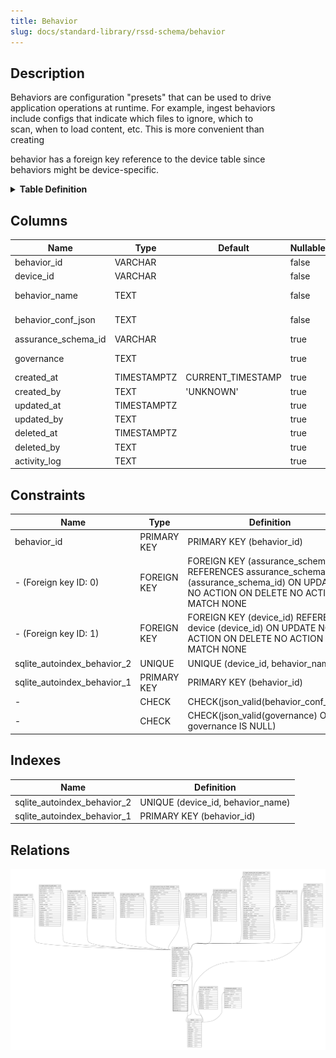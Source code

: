 ```yaml
---
title: Behavior
slug: docs/standard-library/rssd-schema/behavior
---
```


## Description

Behaviors are configuration "presets" that can be used to drive\
application operations at runtime. For example, ingest behaviors\
include configs that indicate which files to ignore, which to\
scan, when to load content, etc. This is more convenient than\
creating

behavior has a foreign key reference to the device table since\
behaviors might be device-specific.

<details>
<summary><strong>Table Definition</strong></summary>

```sql
CREATE TABLE "behavior" (
    "behavior_id" VARCHAR PRIMARY KEY NOT NULL,
    "device_id" VARCHAR NOT NULL,
    "behavior_name" TEXT NOT NULL,
    "behavior_conf_json" TEXT CHECK(json_valid(behavior_conf_json)) NOT NULL,
    "assurance_schema_id" VARCHAR,
    "governance" TEXT CHECK(json_valid(governance) OR governance IS NULL),
    "created_at" TIMESTAMPTZ DEFAULT CURRENT_TIMESTAMP,
    "created_by" TEXT DEFAULT 'UNKNOWN',
    "updated_at" TIMESTAMPTZ,
    "updated_by" TEXT,
    "deleted_at" TIMESTAMPTZ,
    "deleted_by" TEXT,
    "activity_log" TEXT,
    FOREIGN KEY("device_id") REFERENCES "device"("device_id"),
    FOREIGN KEY("assurance_schema_id") REFERENCES "assurance_schema"("assurance_schema_id"),
    UNIQUE("device_id", "behavior_name")
)
```

</details>

## Columns

| Name                | Type        | Default           | Nullable | Children                                                                            | Parents                                                       | Comment                                                                                      |
| ------------------- | ----------- | ----------------- | -------- | ----------------------------------------------------------------------------------- | ------------------------------------------------------------- | -------------------------------------------------------------------------------------------- |
| behavior_id         | VARCHAR     |                   | false    | [ur_ingest_session](/docs/standard-library/rssd-schema/ur_ingest_session) |                                                               | {"isSqlDomainZodDescrMeta":true,"isVarChar":true}                                            |
| device_id           | VARCHAR     |                   | false    |                                                                                     | [device](/docs/standard-library/rssd-schema/device) | {"isSqlDomainZodDescrMeta":true,"isVarChar":true}                                            |
| behavior_name       | TEXT        |                   | false    |                                                                                     |                                                               | Arbitrary but unique per-device behavior name (e.g. ingest::xyz)                             |
| behavior_conf_json  | TEXT        |                   | false    |                                                                                     |                                                               | Configuration, settings, parameters, etc. describing the behavior (JSON, behavior-dependent) |
| assurance_schema_id | VARCHAR     |                   | true     |                                                                                     |                                                               | {"isSqlDomainZodDescrMeta":true,"isVarChar":true}                                            |
| governance          | TEXT        |                   | true     |                                                                                     |                                                               | Descriptions or other "governance" details (JSON, behavior-dependent)                        |
| created_at          | TIMESTAMPTZ | CURRENT_TIMESTAMP | true     |                                                                                     |                                                               |                                                                                              |
| created_by          | TEXT        | 'UNKNOWN'         | true     |                                                                                     |                                                               |                                                                                              |
| updated_at          | TIMESTAMPTZ |                   | true     |                                                                                     |                                                               |                                                                                              |
| updated_by          | TEXT        |                   | true     |                                                                                     |                                                               |                                                                                              |
| deleted_at          | TIMESTAMPTZ |                   | true     |                                                                                     |                                                               |                                                                                              |
| deleted_by          | TEXT        |                   | true     |                                                                                     |                                                               |                                                                                              |
| activity_log        | TEXT        |                   | true     |                                                                                     |                                                               | {"isSqlDomainZodDescrMeta":true,"isJsonSqlDomain":true}                                      |

## Constraints

| Name                        | Type        | Definition                                                                                                                             |
| --------------------------- | ----------- | -------------------------------------------------------------------------------------------------------------------------------------- |
| behavior_id                 | PRIMARY KEY | PRIMARY KEY (behavior_id)                                                                                                              |
| - (Foreign key ID: 0)       | FOREIGN KEY | FOREIGN KEY (assurance_schema_id) REFERENCES assurance_schema (assurance_schema_id) ON UPDATE NO ACTION ON DELETE NO ACTION MATCH NONE |
| - (Foreign key ID: 1)       | FOREIGN KEY | FOREIGN KEY (device_id) REFERENCES device (device_id) ON UPDATE NO ACTION ON DELETE NO ACTION MATCH NONE                               |
| sqlite_autoindex_behavior_2 | UNIQUE      | UNIQUE (device_id, behavior_name)                                                                                                      |
| sqlite_autoindex_behavior_1 | PRIMARY KEY | PRIMARY KEY (behavior_id)                                                                                                              |
| -                           | CHECK       | CHECK(json_valid(behavior_conf_json))                                                                                                  |
| -                           | CHECK       | CHECK(json_valid(governance) OR governance IS NULL)                                                                                    |

## Indexes

| Name                        | Definition                        |
| --------------------------- | --------------------------------- |
| sqlite_autoindex_behavior_2 | UNIQUE (device_id, behavior_name) |
| sqlite_autoindex_behavior_1 | PRIMARY KEY (behavior_id)         |

## Relations

![er](../../../../assets/images/content/docs/standard-library/rssd-schema/behavior.svg)
